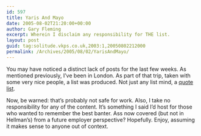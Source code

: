 ```yaml
---
id: 597
title: Yaris And Mayo
date: 2005-08-02T21:20:00+00:00
author: Gary Fleming
excerpt: Wherein I disclaim any responsibility for THE list.
layout: post
guid: tag:solitude.vkps.co.uk,2003:1,20050802212000
permalink: /Archives/2005/08/02/YarisAndMayo/
---
```

You may have noticed a distinct lack of posts for the last few weeks. As mentioned previously, I&#8217;ve been in London. As part of that trip, taken with some very nice people, a list was produced. Not just any list mind, a [quote list](http://www.vkps.co.uk/quotes.txt).

Now, be warned: that&#8217;s probably not safe for work. Also, I take no responsibility for any of the content. It&#8217;s something I said I&#8217;d host for those who wanted to remember the best banter. Ass now covered (but not in Hellman&#8217;s) from a future employer perspective? Hopefully. Enjoy, assuming it makes sense to anyone out of context.